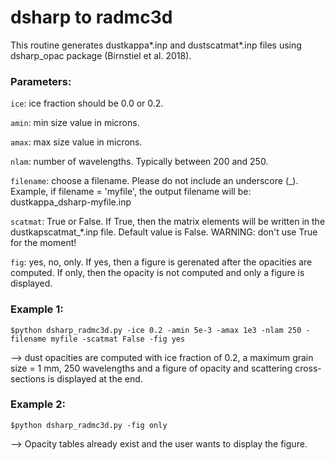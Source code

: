 # dsharp to radmc3d

This routine generates dustkappa*.inp and dustscatmat*.inp files using dsharp_opac package (Birnstiel et al. 2018).


### Parameters:
```ice```: ice fraction should be 0.0 or 0.2.

```amin```: min size value in microns.

```amax```: max size value in microns.

```nlam```: number of wavelengths. Typically between 200 and 250.

```filename```: choose a filename. Please do not include an underscore (_). Example, if filename = 'myfile', the output filename will be: dustkappa_dsharp-myfile.inp 

```scatmat```: True or False. If True, then the matrix elements will be written in the dustkapscatmat_*.inp file. Default value is False. WARNING: don't use True for the moment!

```fig```: yes, no, only. If yes, then a figure is gerenated after the opacities are computed. If only, then the opacity is not computed and only a figure is displayed.

### Example 1:

```
$python dsharp_radmc3d.py -ice 0.2 -amin 5e-3 -amax 1e3 -nlam 250 -filename myfile -scatmat False -fig yes
``` 
--> dust opacities are computed with ice fraction of 0.2, a maximum grain size = 1 mm, 250 wavelengths and a figure of opacity and scattering cross-sections is displayed at the end.

### Example 2:

```
$python dsharp_radmc3d.py -fig only
``` 
--> Opacity tables already exist and the user wants to display the figure.
